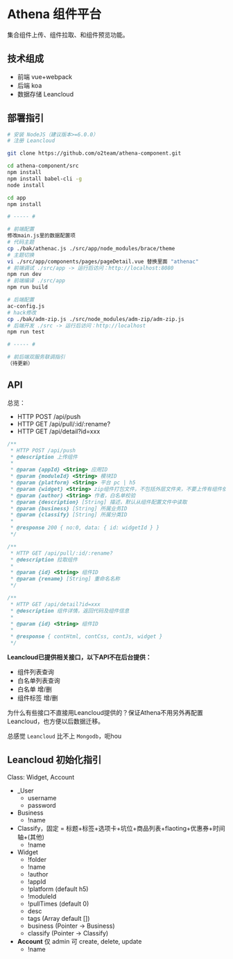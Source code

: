 # Athena 组件平台

集合组件上传、组件拉取、和组件预览功能。

## 技术组成

- 前端 vue+webpack
- 后端 koa
- 数据存储 Leancloud

## 部署指引

``` bash
# 安装 NodeJS（建议版本>=6.0.0）
# 注册 Leancloud

git clone https://github.com/o2team/athena-component.git

cd athena-component/src
npm install
npm install babel-cli -g
node install

cd app
npm install

# ----- #

# 前端配置
修改main.js里的数据配置项
# 代码主题
cp ./bak/athenac.js ./src/app/node_modules/brace/theme
# 主题切换
vi ./src/app/components/pages/pageDetail.vue 替换里面 "athenac"
# 前端调试 ./src/app -> 运行后访问：http://localhost:8080
npm run dev
# 前端编译 ./src/app
npm run build

# 后端配置
ac-config.js
# hack修改
cp ./bak/adm-zip.js ./src/node_modules/adm-zip/adm-zip.js
# 后端开发 ./src -> 运行后访问：http://localhost
npm run test

# ----- #

# 前后端双服务联调指引
（待更新）
```

## API

总览：

- HTTP POST /api/push
- HTTP GET  /api/pull/:id/:rename?
- HTTP GET  /api/detail?id=xxx

``` javascript
/**
 * HTTP POST /api/push
 * @description 上传组件
 *
 * @param {appId} <String> 应用ID
 * @param {moduleId} <String> 模块ID
 * @param {platform} <String> 平台 pc | h5
 * @param {widget} <String> zip组件打包文件，不包括外层文件夹，不要上传有组件依赖的组件
 * @param {author} <String> 作者，白名单校验
 * @param {description} [String] 描述，默认从组件配置文件中读取
 * @param {business} [String] 所属业务ID
 * @param {classify} [String] 所属分类ID
 * 
 * @response 200 { no:0, data: { id: widgetId } }
 */
```

``` javascript
/**
 * HTTP GET /api/pull/:id/:rename?
 * @description 拉取组件
 * 
 * @param {id} <String> 组件ID
 * @param {rename} [String] 重命名名称
 */
```

``` javascript
/**
 * HTTP GET /api/detail?id=xxx
 * @description 组件详情，返回代码及组件信息
 * 
 * @param {id} <String> 组件ID
 *
 * @response { contHtml, contCss, contJs, widget }
 */
```

**Leancloud已提供相关接口，以下API不在后台提供：**

- 组件列表查询
- 白名单列表查询
- 白名单 增/删
- 组件标签 增/删

为什么有些接口不直接用Leancloud提供的？保证Athena不用另外再配置Leancloud，也方便以后数据迁移。

总感觉 `Leancloud` 比不上 `Mongodb`，呃hou

## Leancloud 初始化指引

Class: Widget, Account

- _User
	- username
	- password
- Business
	- !name
- Classify，固定 = 标题+标签+选项卡+坑位+商品列表+flaoting+优惠券+时间轴+(其他)
	- !name
- Widget
	- !folder
	- !name
	- !author
	- !appId
	- !platform (default h5)
	- !moduleId
	- !pullTimes (default 0)
	- desc
	- tags (Array default [])
	- business (Pointer -> Business)
	- classify (Pointer -> Classify)
- **Account** 仅 admin 可 create, delete, update
	- !name
